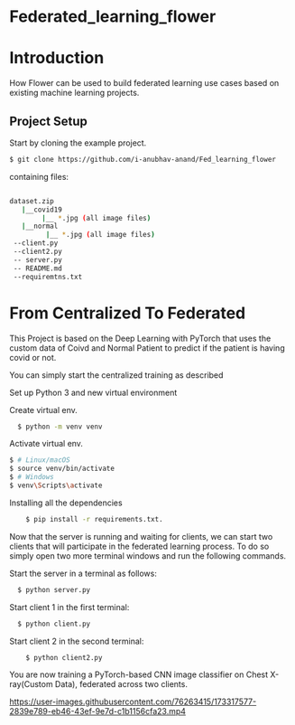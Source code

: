 # Federated_learning_flower


<h1>Introduction</h1>
How Flower can be used to build federated learning use cases based on existing machine learning projects.

<h2>Project Setup</h2>
Start by cloning the example project.

```bash
$ git clone https://github.com/i-anubhav-anand/Fed_learning_flower

```

containing files:
```bash

dataset.zip
   |__covid19
        |__ *.jpg (all image files)
   |__normal
         |__ *.jpg (all image files)
 --client.py
 --client2.py
 -- server.py
 -- README.md
 --requiremtns.txt
```
 <h1>From Centralized To Federated </h1>
 
  This Project is based on the Deep Learning with PyTorch that uses the custom data of Coivd and Normal Patient to predict if the patient is having covid or not.
  
  You can simply start the centralized training as described
  
  Set up Python 3 and new virtual environment
  
  Create virtual env.
  
  ```bash
    $ python -m venv venv
 ```
 Activate virtual env.
 ```bash
$ # Linux/macOS
$ source venv/bin/activate  
$ # Windows
$ venv\Scripts\activate 
 ```
 Installing all the dependencies
```bash
    $ pip install -r requirements.txt.
```
  Now that the server is running and waiting for clients, we can start two clients that will participate in the federated learning process.
  To do so simply open two more   terminal windows and run the following commands.
  
  Start the server in a terminal as follows:
  ```bash
    $ python server.py
```
  
  Start client 1 in the first terminal:

  ```bash
    $ python client.py
```

  Start client 2 in the second terminal:

```bash
    $ python client2.py
```  
  You are now training a PyTorch-based CNN image classifier on Chest X-ray(Custom Data), federated across two clients.
  
  

https://user-images.githubusercontent.com/76263415/173317577-2839e789-eb46-43ef-9e7d-c1b1156cfa23.mp4




  

